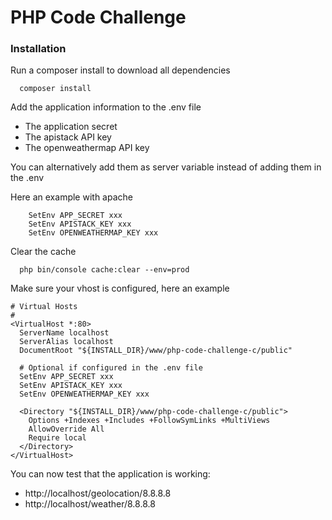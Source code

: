 # PHP Code Challenge

### Installation

 Run a composer install to download all dependencies
```
  composer install
```
Add the application information to the .env file
* The application secret
* The apistack API key
* The openweathermap API key

You can alternatively add them as server variable instead of adding them in the .env

Here an example with apache
```
    SetEnv APP_SECRET xxx
    SetEnv APISTACK_KEY xxx
    SetEnv OPENWEATHERMAP_KEY xxx
```

Clear the cache
```
  php bin/console cache:clear --env=prod
```

Make sure your vhost is configured, here an example
```
# Virtual Hosts
#
<VirtualHost *:80>
  ServerName localhost
  ServerAlias localhost
  DocumentRoot "${INSTALL_DIR}/www/php-code-challenge-c/public"
  
  # Optional if configured in the .env file
  SetEnv APP_SECRET xxx
  SetEnv APISTACK_KEY xxx
  SetEnv OPENWEATHERMAP_KEY xxx
  
  <Directory "${INSTALL_DIR}/www/php-code-challenge-c/public">
    Options +Indexes +Includes +FollowSymLinks +MultiViews
    AllowOverride All
    Require local
  </Directory>
</VirtualHost>
```

You can now test that the application is working:
* http://localhost/geolocation/8.8.8.8
* http://localhost/weather/8.8.8.8